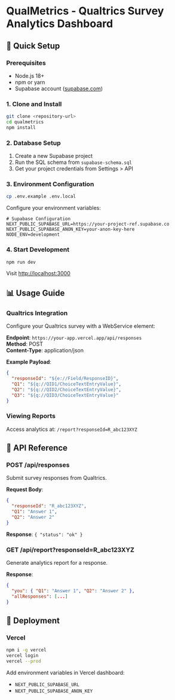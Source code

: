 # QualMetrics - Qualtrics Survey Analytics Dashboard

## 🚀 Quick Setup

### Prerequisites

- Node.js 18+ 
- npm or yarn
- Supabase account ([supabase.com](https://supabase.com))

### 1. Clone and Install

```bash
git clone <repository-url>
cd qualmetrics
npm install
```

### 2. Database Setup

1. Create a new Supabase project
2. Run the SQL schema from `supabase-schema.sql`
3. Get your project credentials from Settings > API

### 3. Environment Configuration

```bash
cp .env.example .env.local
```

Configure your environment variables:

```env
# Supabase Configuration
NEXT_PUBLIC_SUPABASE_URL=https://your-project-ref.supabase.co
NEXT_PUBLIC_SUPABASE_ANON_KEY=your-anon-key-here
NODE_ENV=development
```

### 4. Start Development

```bash
npm run dev
```

Visit [http://localhost:3000](http://localhost:3000)

## 📊 Usage Guide

### Qualtrics Integration

Configure your Qualtrics survey with a WebService element:

**Endpoint**: `https://your-app.vercel.app/api/responses`  
**Method**: POST  
**Content-Type**: application/json

**Example Payload**:
```json
{
  "responseId": "${e://Field/ResponseID}",
  "Q1": "${q://QID1/ChoiceTextEntryValue}",
  "Q2": "${q://QID2/ChoiceTextEntryValue}",
  "Q3": "${q://QID3/ChoiceTextEntryValue}"
}
```

### Viewing Reports

Access analytics at: `/report?responseId=R_abc123XYZ`

## 🔧 API Reference

### POST /api/responses

Submit survey responses from Qualtrics.

**Request Body**:
```json
{
  "responseId": "R_abc123XYZ",
  "Q1": "Answer 1",
  "Q2": "Answer 2"
}
```

**Response**: `{ "status": "ok" }`

### GET /api/report?responseId=R_abc123XYZ

Generate analytics report for a response.

**Response**:
```json
{
  "you": { "Q1": "Answer 1", "Q2": "Answer 2" },
  "allResponses": [...]
}
```

## 🚀 Deployment

### Vercel

```bash
npm i -g vercel
vercel login
vercel --prod
```

Add environment variables in Vercel dashboard:
- `NEXT_PUBLIC_SUPABASE_URL`
- `NEXT_PUBLIC_SUPABASE_ANON_KEY`